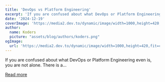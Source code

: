 ```yaml
---
title: 'DevOps vs Platform Engineering'
excerpt: 'If you are confused about what DevOps or Platform Engineering even is, you are not alone. There is a...'
date: '2024-12-19'
coverImage: 'https://media2.dev.to/dynamic/image/width=1000,height=420,fit=cover,gravity=auto,format=auto/https%3A%2F%2Fdev-to-uploads.s3.amazonaws.com%2Fuploads%2Farticles%2Fj30euyam9hmv666nkot2.jpeg'
author:
  name: Koders
  picture: "assets/blog/authors/koders.png"
ogImage:
  url: 'https://media2.dev.to/dynamic/image/width=1000,height=420,fit=cover,gravity=auto,format=auto/https%3A%2F%2Fdev-to-uploads.s3.amazonaws.com%2Fuploads%2Farticles%2Fj30euyam9hmv666nkot2.jpeg'
---
```


If you are confused about what DevOps or Platform Engineering even is, you are not alone. There is a...

[Read more](https://dev.to/cyclops-ui/devops-vs-platform-engineering-3khn)
